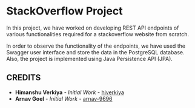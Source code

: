 # StackOverflow Project

 In this project, we have worked on developing REST API endpoints of various functionalities required for a stackoverflow website from scratch. 
 
 In order to observe the functionality of the endpoints, we have used the Swagger user interface and store the data in the PostgreSQL database. Also, the project is implemented using Java Persistence API (JPA).

## CREDITS

* **Himanshu Verkiya** - _Initial Work_ - [hiverkiya ](https://github.com/hiverkiya)
* **Arnav Goel** - _Initial Work_ - [arnav-9696](arnav0965@gmail.com)